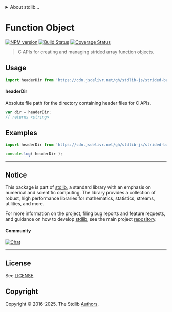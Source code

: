 <!--

@license Apache-2.0

Copyright (c) 2020 The Stdlib Authors.

Licensed under the Apache License, Version 2.0 (the "License");
you may not use this file except in compliance with the License.
You may obtain a copy of the License at

   http://www.apache.org/licenses/LICENSE-2.0

Unless required by applicable law or agreed to in writing, software
distributed under the License is distributed on an "AS IS" BASIS,
WITHOUT WARRANTIES OR CONDITIONS OF ANY KIND, either express or implied.
See the License for the specific language governing permissions and
limitations under the License.

-->


<details>
  <summary>
    About stdlib...
  </summary>
  <p>We believe in a future in which the web is a preferred environment for numerical computation. To help realize this future, we've built stdlib. stdlib is a standard library, with an emphasis on numerical and scientific computation, written in JavaScript (and C) for execution in browsers and in Node.js.</p>
  <p>The library is fully decomposable, being architected in such a way that you can swap out and mix and match APIs and functionality to cater to your exact preferences and use cases.</p>
  <p>When you use stdlib, you can be absolutely certain that you are using the most thorough, rigorous, well-written, studied, documented, tested, measured, and high-quality code out there.</p>
  <p>To join us in bringing numerical computing to the web, get started by checking us out on <a href="https://github.com/stdlib-js/stdlib">GitHub</a>, and please consider <a href="https://opencollective.com/stdlib">financially supporting stdlib</a>. We greatly appreciate your continued support!</p>
</details>

# Function Object

[![NPM version][npm-image]][npm-url] [![Build Status][test-image]][test-url] [![Coverage Status][coverage-image]][coverage-url] <!-- [![dependencies][dependencies-image]][dependencies-url] -->

> C APIs for creating and managing strided array function objects.

<!-- Section to include introductory text. Make sure to keep an empty line after the intro `section` element and another before the `/section` close. -->

<section class="intro">

</section>

<!-- /.intro -->

<!-- Package usage documentation. -->



<section class="usage">

## Usage

```javascript
import headerDir from 'https://cdn.jsdelivr.net/gh/stdlib-js/strided-base-function-object@deno/mod.js';
```

#### headerDir

Absolute file path for the directory containing header files for C APIs.

```javascript
var dir = headerDir;
// returns <string>
```

</section>

<!-- /.usage -->

<!-- Package usage notes. Make sure to keep an empty line after the `section` element and another before the `/section` close. -->

<section class="notes">

</section>

<!-- /.notes -->

<!-- Package usage examples. -->

<section class="examples">

## Examples

```javascript
import headerDir from 'https://cdn.jsdelivr.net/gh/stdlib-js/strided-base-function-object@deno/mod.js';

console.log( headerDir );
```

</section>

<!-- /.examples -->

<!-- C interface documentation. -->



<!-- Section to include cited references. If references are included, add a horizontal rule *before* the section. Make sure to keep an empty line after the `section` element and another before the `/section` close. -->

<section class="references">

</section>

<!-- /.references -->

<!-- Section for related `stdlib` packages. Do not manually edit this section, as it is automatically populated. -->

<section class="related">

</section>

<!-- /.related -->

<!-- Section for all links. Make sure to keep an empty line after the `section` element and another before the `/section` close. -->


<section class="main-repo" >

* * *

## Notice

This package is part of [stdlib][stdlib], a standard library with an emphasis on numerical and scientific computing. The library provides a collection of robust, high performance libraries for mathematics, statistics, streams, utilities, and more.

For more information on the project, filing bug reports and feature requests, and guidance on how to develop [stdlib][stdlib], see the main project [repository][stdlib].

#### Community

[![Chat][chat-image]][chat-url]

---

## License

See [LICENSE][stdlib-license].


## Copyright

Copyright &copy; 2016-2025. The Stdlib [Authors][stdlib-authors].

</section>

<!-- /.stdlib -->

<!-- Section for all links. Make sure to keep an empty line after the `section` element and another before the `/section` close. -->

<section class="links">

[npm-image]: http://img.shields.io/npm/v/@stdlib/strided-base-function-object.svg
[npm-url]: https://npmjs.org/package/@stdlib/strided-base-function-object

[test-image]: https://github.com/stdlib-js/strided-base-function-object/actions/workflows/test.yml/badge.svg?branch=main
[test-url]: https://github.com/stdlib-js/strided-base-function-object/actions/workflows/test.yml?query=branch:main

[coverage-image]: https://img.shields.io/codecov/c/github/stdlib-js/strided-base-function-object/main.svg
[coverage-url]: https://codecov.io/github/stdlib-js/strided-base-function-object?branch=main

<!--

[dependencies-image]: https://img.shields.io/david/stdlib-js/strided-base-function-object.svg
[dependencies-url]: https://david-dm.org/stdlib-js/strided-base-function-object/main

-->

[chat-image]: https://img.shields.io/gitter/room/stdlib-js/stdlib.svg
[chat-url]: https://app.gitter.im/#/room/#stdlib-js_stdlib:gitter.im

[stdlib]: https://github.com/stdlib-js/stdlib

[stdlib-authors]: https://github.com/stdlib-js/stdlib/graphs/contributors

[umd]: https://github.com/umdjs/umd
[es-module]: https://developer.mozilla.org/en-US/docs/Web/JavaScript/Guide/Modules

[deno-url]: https://github.com/stdlib-js/strided-base-function-object/tree/deno
[deno-readme]: https://github.com/stdlib-js/strided-base-function-object/blob/deno/README.md
[umd-url]: https://github.com/stdlib-js/strided-base-function-object/tree/umd
[umd-readme]: https://github.com/stdlib-js/strided-base-function-object/blob/umd/README.md
[esm-url]: https://github.com/stdlib-js/strided-base-function-object/tree/esm
[esm-readme]: https://github.com/stdlib-js/strided-base-function-object/blob/esm/README.md
[branches-url]: https://github.com/stdlib-js/strided-base-function-object/blob/main/branches.md

[stdlib-license]: https://raw.githubusercontent.com/stdlib-js/strided-base-function-object/main/LICENSE

</section>

<!-- /.links -->
